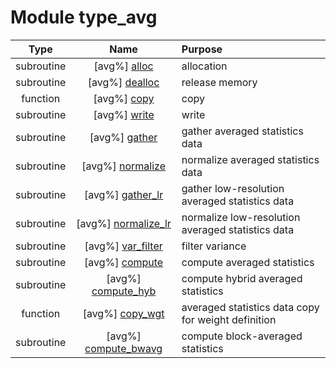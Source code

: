 # Module type_avg

| Type | Name | Purpose |
| :--: | :--: | :---------- |
| subroutine | [avg%] [alloc](https://github.com/benjaminmenetrier/bump-standalone/tree/master/src/type_avg.F90#L53) | allocation |
| subroutine | [avg%] [dealloc](https://github.com/benjaminmenetrier/bump-standalone/tree/master/src/type_avg.F90#L90) | release memory |
| function | [avg%] [copy](https://github.com/benjaminmenetrier/bump-standalone/tree/master/src/type_avg.F90#L116) | copy |
| subroutine | [avg%] [write](https://github.com/benjaminmenetrier/bump-standalone/tree/master/src/type_avg.F90#L150) | write |
| subroutine | [avg%] [gather](https://github.com/benjaminmenetrier/bump-standalone/tree/master/src/type_avg.F90#L178) | gather averaged statistics data |
| subroutine | [avg%] [normalize](https://github.com/benjaminmenetrier/bump-standalone/tree/master/src/type_avg.F90#L309) | normalize averaged statistics data |
| subroutine | [avg%] [gather_lr](https://github.com/benjaminmenetrier/bump-standalone/tree/master/src/type_avg.F90#L375) | gather low-resolution averaged statistics data |
| subroutine | [avg%] [normalize_lr](https://github.com/benjaminmenetrier/bump-standalone/tree/master/src/type_avg.F90#L453) | normalize low-resolution averaged statistics data |
| subroutine | [avg%] [var_filter](https://github.com/benjaminmenetrier/bump-standalone/tree/master/src/type_avg.F90#L507) | filter variance |
| subroutine | [avg%] [compute](https://github.com/benjaminmenetrier/bump-standalone/tree/master/src/type_avg.F90#L634) | compute averaged statistics |
| subroutine | [avg%] [compute_hyb](https://github.com/benjaminmenetrier/bump-standalone/tree/master/src/type_avg.F90#L719) | compute hybrid averaged statistics |
| function | [avg%] [copy_wgt](https://github.com/benjaminmenetrier/bump-standalone/tree/master/src/type_avg.F90#L803) | averaged statistics data copy for weight definition |
| subroutine | [avg%] [compute_bwavg](https://github.com/benjaminmenetrier/bump-standalone/tree/master/src/type_avg.F90#L836) | compute block-averaged statistics |
